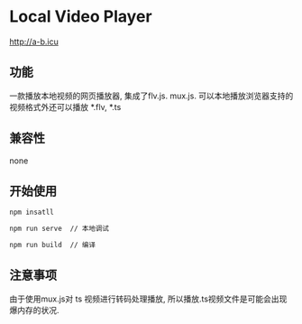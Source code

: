 # Local Video Player

  http://a-b.icu

## 功能

一款播放本地视频的网页播放器, 集成了flv.js. mux.js. 可以本地播放浏览器支持的视频格式外还可以播放 *.flv, *.ts

## 兼容性

none

## 开始使用

```sh
npm insatll

npm run serve  // 本地调试 

npm run build  // 编译
```

## 注意事项

由于使用mux.js对 ts 视频进行转码处理播放, 所以播放.ts视频文件是可能会出现爆内存的状况.